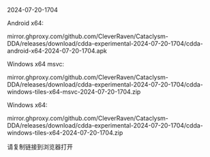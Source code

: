 2024-07-20-1704

Android x64:

mirror.ghproxy.com/github.com/CleverRaven/Cataclysm-DDA/releases/download/cdda-experimental-2024-07-20-1704/cdda-android-x64-2024-07-20-1704.apk

Windows x64 msvc:

mirror.ghproxy.com/github.com/CleverRaven/Cataclysm-DDA/releases/download/cdda-experimental-2024-07-20-1704/cdda-windows-tiles-x64-msvc-2024-07-20-1704.zip

Windows x64:

mirror.ghproxy.com/github.com/CleverRaven/Cataclysm-DDA/releases/download/cdda-experimental-2024-07-20-1704/cdda-windows-tiles-x64-2024-07-20-1704.zip

请复制链接到浏览器打开

